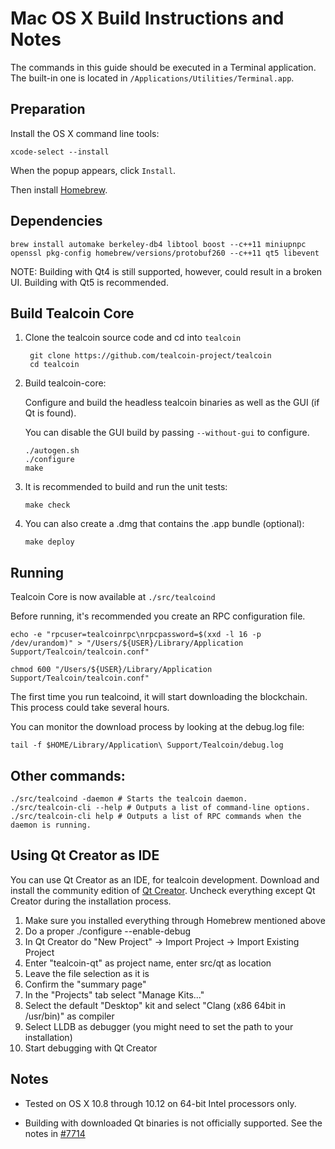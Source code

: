 Mac OS X Build Instructions and Notes
====================================
The commands in this guide should be executed in a Terminal application.
The built-in one is located in `/Applications/Utilities/Terminal.app`.

Preparation
-----------
Install the OS X command line tools:

`xcode-select --install`

When the popup appears, click `Install`.

Then install [Homebrew](http://brew.sh).

Dependencies
----------------------

    brew install automake berkeley-db4 libtool boost --c++11 miniupnpc openssl pkg-config homebrew/versions/protobuf260 --c++11 qt5 libevent

NOTE: Building with Qt4 is still supported, however, could result in a broken UI. Building with Qt5 is recommended.

Build Tealcoin Core
------------------------

1. Clone the tealcoin source code and cd into `tealcoin`

        git clone https://github.com/tealcoin-project/tealcoin
        cd tealcoin

2.  Build tealcoin-core:

    Configure and build the headless tealcoin binaries as well as the GUI (if Qt is found).

    You can disable the GUI build by passing `--without-gui` to configure.

        ./autogen.sh
        ./configure
        make

3.  It is recommended to build and run the unit tests:

        make check

4.  You can also create a .dmg that contains the .app bundle (optional):

        make deploy

Running
-------

Tealcoin Core is now available at `./src/tealcoind`

Before running, it's recommended you create an RPC configuration file.

    echo -e "rpcuser=tealcoinrpc\nrpcpassword=$(xxd -l 16 -p /dev/urandom)" > "/Users/${USER}/Library/Application Support/Tealcoin/tealcoin.conf"

    chmod 600 "/Users/${USER}/Library/Application Support/Tealcoin/tealcoin.conf"

The first time you run tealcoind, it will start downloading the blockchain. This process could take several hours.

You can monitor the download process by looking at the debug.log file:

    tail -f $HOME/Library/Application\ Support/Tealcoin/debug.log

Other commands:
-------

    ./src/tealcoind -daemon # Starts the tealcoin daemon.
    ./src/tealcoin-cli --help # Outputs a list of command-line options.
    ./src/tealcoin-cli help # Outputs a list of RPC commands when the daemon is running.

Using Qt Creator as IDE
------------------------
You can use Qt Creator as an IDE, for tealcoin development.
Download and install the community edition of [Qt Creator](https://www.qt.io/download/).
Uncheck everything except Qt Creator during the installation process.

1. Make sure you installed everything through Homebrew mentioned above
2. Do a proper ./configure --enable-debug
3. In Qt Creator do "New Project" -> Import Project -> Import Existing Project
4. Enter "tealcoin-qt" as project name, enter src/qt as location
5. Leave the file selection as it is
6. Confirm the "summary page"
7. In the "Projects" tab select "Manage Kits..."
8. Select the default "Desktop" kit and select "Clang (x86 64bit in /usr/bin)" as compiler
9. Select LLDB as debugger (you might need to set the path to your installation)
10. Start debugging with Qt Creator

Notes
-----

* Tested on OS X 10.8 through 10.12 on 64-bit Intel processors only.

* Building with downloaded Qt binaries is not officially supported. See the notes in [#7714](https://github.com/bitcoin/bitcoin/issues/7714)
